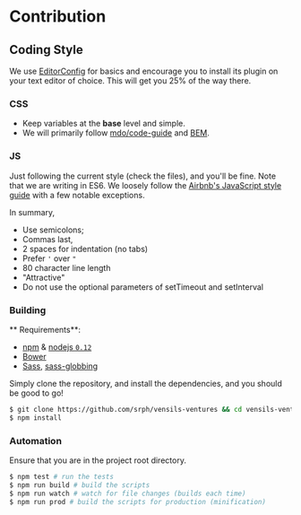 # Contribution

## Coding Style

We use [EditorConfig](editorconfig.org) for basics and encourage you to install its plugin on your text editor of choice. This will get you 25% of the way there.

### CSS
- Keep variables at the **base** level and simple.
- We will primarily follow [mdo/code-guide](https://github.com/mdo/code-guide) and [BEM](http://csswizardry.com/2013/01/mindbemding-getting-your-head-round-bem-syntax/).

### JS

Just following the current style (check the files), and you'll be fine. Note that we are writing in ES6. We loosely follow the [Airbnb's JavaScript style guide](https://github.com/airbnb/javascript/tree/es6) with a few notable exceptions.

In summary,

- Use semicolons;
- Commas last,
- 2 spaces for indentation (no tabs)
- Prefer `'` over `"`
- 80 character line length
- "Attractive"
- Do not use the optional parameters of setTimeout and setInterval

### Building
** Requirements**:
- [npm](https://npmjs.com) & [nodejs `0.12`](https://nodejs.org)
- [Bower](https://bower.io)
- [Sass](sass-lang.com), [sass-globbing](https://github.com/chriseppstein/sass-globbing)

Simply clone the repository, and install the dependencies, and you should be good to go!
```bash
$ git clone https://github.com/srph/vensils-ventures && cd vensils-ventures
$ npm install
```

### Automation
Ensure that you are in the project root directory.
```bash
$ npm test # run the tests
$ npm run build # build the scripts
$ npm run watch # watch for file changes (builds each time)
$ npm run prod # build the scripts for production (minification)
```
